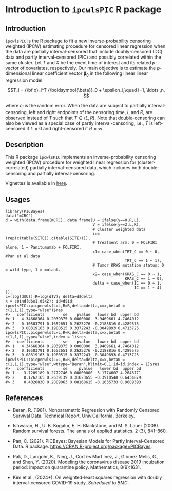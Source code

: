 # Introduction to `ipcwlsPIC` R package


## Introduction
`ipcwlsPIC` is the R package to fit a new inverse-probability censoring weighted (IPCW) estimating procedure for censored linear regression when the data are partially interval-censored that include doubly-censored (DC) data and partly interval-censored (PIC) and possibly correlated within the same cluster.
Let $T$ and $X$ be the event time of interest and its related $p$-vector of covariates, respectively.
Our main objective is to estimate 
the $p$-dimensional linear coefficient vector ${\boldsymbol{\beta}}_0$
in the following linear linear regression model:

$$T_i = {\bf x}_i^T {\boldsymbol{\beta}}_0 + \epsilon_i,\quad i=1, \ldots ,n, $$

where $e_i$ is the random error.
When the data are subject to partially interval-censoring, 
left and right endpoints of the censoring time, $L$ and $R$,
are observed instead of $T$ such that $T\in(L,R)$.
Note that double-censoring  can also  be viewed as 
a special case of partly interval-censoring, 
i.e., $T$ is left-censored if $L=0$ and right-censored if $R=\infty$. 


## Description
This R package `ipcwlsPIC` implements an inverse-probability censoring weighted (IPCW) procedure for weighted linear regression for (cluster-correlated) partially interval-censored data, which includes both double-censoring and partially interval-censoring.

Vignettes is available in [here](http://htmlpreview.github.io/?https://github.com/YejiStat/ipcwlsPIC/blob/main/vignettes/ipcwlsPIC.html).


## Usages 
```{r}
library(PICBayes)
data("mCRC")
d = with(data.frame(mCRC), data.frame(U = ifelse(y==0,R,L),
                                      V = ifelse(y==2,L,R),
                                      # Cluster weighted data
                                      id=(rep(c(table(SITE)),c(table(SITE)))),
                                      # Treatment arm: 0 = FOLFIRI alone, 1 = Panitumumab + FOLFIRI.
                                      x1= case_when(TRT_C == 0 ~ 0, #Pan et al data
                                                    TRT_C == 1 ~ 1),
                                      # Tumor KRAS mutation status: 0 = wild-type, 1 = mutant.
                                      x2= case_when(KRAS_C == 0 ~ 1,
                                                    KRAS_C == 1 ~ 0),
                                      delta = case_when(IC == 0 ~ 1,
                                                        IC == 1 ~ 4)
));
L=(log(d$U));R=log(d$V); delta=d$delta
x = cbind(d$x1,d$x2); id=d$id;
ipcwlsPIC::picpenwls(L=L,R=R,delta=delta,x=x,beta0 = c(1,1,1),type="wlse")$res
#>   coefficients        se    pvalue   lower bd  upper bd
#> 1   4.34668364 0.2039375 0.0000000  3.9469661 4.7464012
#> 2   0.10503791 0.1652651 0.2625276 -0.2188816 0.4289575
#> 3   0.08319163 0.1980515 0.3372243 -0.3049893 0.4713725
ipcwlsPIC::picpenwls(L=L,R=R,delta=delta,x=x,beta0 = c(1,1,1),type="wlse",index = 1)$res
#>   coefficients        se    pvalue   lower bd  upper bd
#> 1   4.34668364 0.2039375 0.0000000  3.9469661 4.7464012
#> 2   0.10503791 0.1652651 0.2625276 -0.2188816 0.4289575
#> 3   0.08319163 0.1980515 0.3372243 -0.3049893 0.4713725
ipcwlsPIC::picpenwls(L=L,R=R,delta=delta,x=x,beta0 = c(1,1,1),type="wlse",wttype="Beran",hlimit=0.1,id=id,index = 1)$res
#>   coefficients        se     pvalue   lower bd  upper bd
#> 1    3.7209189 0.2772746 0.00000000  3.1774607 4.2643771
#> 2    0.1262165 0.2639139 0.31623655 -0.3910548 0.6434879
#> 3    0.4026830 0.2889063 0.08168615 -0.1635733 0.9689393
```


## References


* Beran, R. (1981). Nonparametric Regression with Randomly Censored Survival Data. Technical Report, Univ.California, Berkeley.

* Ishwaran, H., U. B. Kogalur, E. H. Blackstone, and M. S. Lauer (2008). Random survival forests. The annals of applied statistics. 2 (3), 841–860.

* Pan, C. (2021). 
PICBayes: Bayesian Models for Partly Interval-Censored Data. R package. 
https://CRAN.R-project.org/package=PICBayes.

* Pak, D., Langohr, K., Ning, J., Cort ́es Mart ́ınez, J., G ́omez Melis, G., and Shen, Y. (2020). Modeling the coronavirus disease 2019 incubation period: impact on quarantine policy. Mathematics, 8(9):1631.

* Kim et al., (2024+). On weighted-least squares regression with doubly interval-censored COVID-19 study.
*Scheduled to BMC*.
